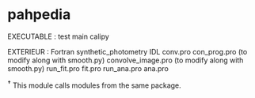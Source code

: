 # pahpedia


EXECUTABLE : 
test
main
calipy


EXTERIEUR : 
Fortran
	synthetic_photometry
IDL
	conv.pro
	con_prog.pro (to modify along with smooth.py)
	convolve_image.pro (to modify along with smooth.py)
	run_fit.pro
	fit.pro
	run_ana.pro
	ana.pro

<sup>__&dagger;__</sup> This module calls modules from the same package.
